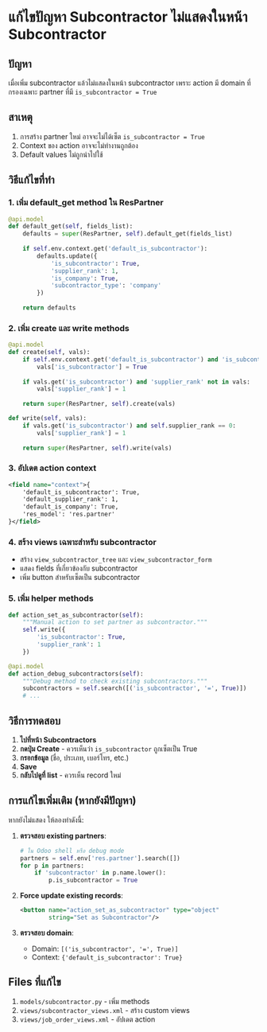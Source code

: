 # แก้ไขปัญหา Subcontractor ไม่แสดงในหน้า Subcontractor

## ปัญหา
เมื่อเพิ่ม subcontractor แล้วไม่แสดงในหน้า subcontractor เพราะ action มี domain ที่กรองเฉพาะ partner ที่มี `is_subcontractor = True`

## สาเหตุ
1. การสร้าง partner ใหม่ อาจจะไม่ได้เซ็ต `is_subcontractor = True`
2. Context ของ action อาจจะไม่ทำงานถูกต้อง
3. Default values ไม่ถูกนำไปใช้

## วิธีแก้ไขที่ทำ

### 1. เพิ่ม default_get method ใน ResPartner
```python
@api.model
def default_get(self, fields_list):
    defaults = super(ResPartner, self).default_get(fields_list)
    
    if self.env.context.get('default_is_subcontractor'):
        defaults.update({
            'is_subcontractor': True,
            'supplier_rank': 1,
            'is_company': True,
            'subcontractor_type': 'company'
        })
    
    return defaults
```

### 2. เพิ่ม create และ write methods
```python
@api.model
def create(self, vals):
    if self.env.context.get('default_is_subcontractor') and 'is_subcontractor' not in vals:
        vals['is_subcontractor'] = True
    
    if vals.get('is_subcontractor') and 'supplier_rank' not in vals:
        vals['supplier_rank'] = 1
        
    return super(ResPartner, self).create(vals)

def write(self, vals):
    if vals.get('is_subcontractor') and self.supplier_rank == 0:
        vals['supplier_rank'] = 1
        
    return super(ResPartner, self).write(vals)
```

### 3. อัปเดต action context
```xml
<field name="context">{
    'default_is_subcontractor': True, 
    'default_supplier_rank': 1,
    'default_is_company': True,
    'res_model': 'res.partner'
}</field>
```

### 4. สร้าง views เฉพาะสำหรับ subcontractor
- สร้าง `view_subcontractor_tree` และ `view_subcontractor_form`
- แสดง fields ที่เกี่ยวข้องกับ subcontractor
- เพิ่ม button สำหรับเซ็ตเป็น subcontractor

### 5. เพิ่ม helper methods
```python
def action_set_as_subcontractor(self):
    """Manual action to set partner as subcontractor."""
    self.write({
        'is_subcontractor': True,
        'supplier_rank': 1
    })

@api.model
def action_debug_subcontractors(self):
    """Debug method to check existing subcontractors."""
    subcontractors = self.search([('is_subcontractor', '=', True)])
    # ...
```

## วิธีการทดสอบ

1. **ไปที่หน้า Subcontractors**
2. **กดปุ่ม Create** - ควรเห็นว่า `is_subcontractor` ถูกเซ็ตเป็น True
3. **กรอกข้อมูล** (ชื่อ, ประเภท, เบอร์โทร, etc.)
4. **Save** 
5. **กลับไปดูที่ list** - ควรเห็น record ใหม่

## การแก้ไขเพิ่มเติม (หากยังมีปัญหา)

หากยังไม่แสดง ให้ลองทำดังนี้:

1. **ตรวจสอบ existing partners**:
   ```python
   # ใน Odoo shell หรือ debug mode
   partners = self.env['res.partner'].search([])
   for p in partners:
       if 'subcontractor' in p.name.lower():
           p.is_subcontractor = True
   ```

2. **Force update existing records**:
   ```xml
   <button name="action_set_as_subcontractor" type="object" 
           string="Set as Subcontractor"/>
   ```

3. **ตรวจสอบ domain**:
   - Domain: `[('is_subcontractor', '=', True)]`
   - Context: `{'default_is_subcontractor': True}`

## Files ที่แก้ไข
1. `models/subcontractor.py` - เพิ่ม methods
2. `views/subcontractor_views.xml` - สร้าง custom views
3. `views/job_order_views.xml` - อัปเดต action
